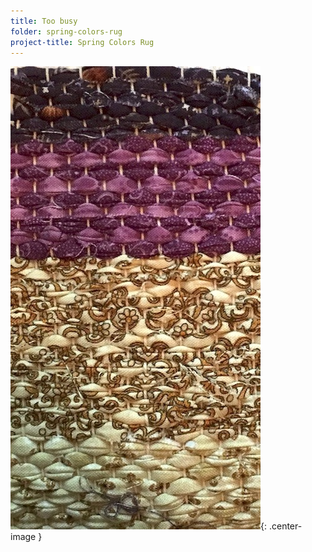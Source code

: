 ```yaml
---
title: Too busy
folder: spring-colors-rug
project-title: Spring Colors Rug
---
```

![Swatch of rug; too busy](/assets/img/spring-colors-rug/spring-colors-rug-purple.jpg){: .center-image }
